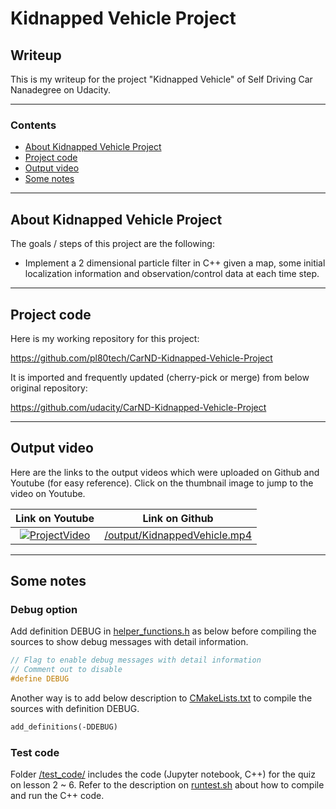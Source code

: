 # **Kidnapped Vehicle Project** 

## Writeup

This is my writeup for the project "Kidnapped Vehicle" of Self Driving Car Nanadegree on Udacity.

---

### Contents

* [About Kidnapped Vehicle Project](#About-Kidnapped-Vehicle-Project)
* [Project code](#Project-code)
* [Output video](#Output-video)
* [Some notes](#Some-notes)

---
## About Kidnapped Vehicle Project

The goals / steps of this project are the following:

* Implement a 2 dimensional particle filter in C++ given a map, some initial localization information and observation/control data at each time step.

---
## Project code

Here is my working repository for this project:

https://github.com/pl80tech/CarND-Kidnapped-Vehicle-Project

It is imported and frequently updated (cherry-pick or merge) from below original repository:

https://github.com/udacity/CarND-Kidnapped-Vehicle-Project

---
## Output video

Here are the links to the output videos which were uploaded on Github and Youtube (for easy reference). Click on the thumbnail image to jump to the video on Youtube.

| Link on Youtube              | Link on Github               |
|:----------------------------:|:----------------------------:|
|[![ProjectVideo](https://i.ytimg.com/vi/2Qa63TRbtpw/hqdefault.jpg)](http://www.youtube.com/watch?v=2Qa63TRbtpw)|[/output/KidnappedVehicle.mp4](https://github.com/pl80tech/CarND-Kidnapped-Vehicle-Project/blob/master/output/KidnappedVehicle.mp4)|

---
## Some notes

### Debug option

 Add definition DEBUG in [helper_functions.h](https://github.com/pl80tech/CarND-Kidnapped-Vehicle-Project/blob/master/src/helper_functions.h) as below before compiling the sources to show debug messages with detail information.
 ```C++
 // Flag to enable debug messages with detail information
 // Comment out to disable
 #define DEBUG
 ```
 Another way is to add below description to [CMakeLists.txt](https://github.com/pl80tech/CarND-Kidnapped-Vehicle-Project/blob/master/CMakeLists.txt) to compile the sources with definition DEBUG.
 ```txt
 add_definitions(-DDEBUG)
 ```

### Test code

Folder [/test_code/](https://github.com/pl80tech/CarND-Kidnapped-Vehicle-Project/tree/master/test_code) includes the code (Jupyter notebook, C++) for the quiz on lesson 2 ~ 6. Refer to the description on [runtest.sh](https://github.com/pl80tech/CarND-Kidnapped-Vehicle-Project/blob/master/test_code/runtest.sh) about how to compile and run the C++ code.